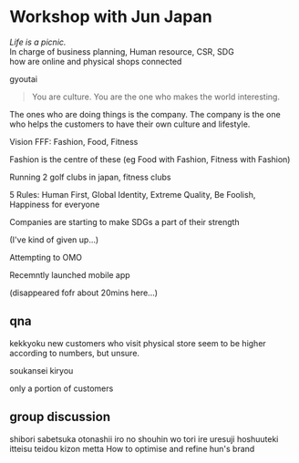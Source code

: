 # Workshop with Jun Japan
<i>Life is a picnic.</i>  
In charge of business planning, Human resource, CSR, SDG  
how are online and physical shops connected

gyoutai  

> You are culture. You are the one who makes the world interesting.  

The ones who are doing things is the company. The company is the one who helps the customers to have their own culture and lifestyle.

Vision FFF: Fashion, Food, Fitness

Fashion is the centre of these (eg Food with Fashion, Fitness with Fashion)


Running 2 golf clubs in japan, fitness clubs

5 Rules: Human First, Global Identity, Extreme Quality, Be Foolish, Happiness for everyone

Companies are starting to make SDGs a part of their strength

(I've kind of given up...)

Attempting to OMO

Recemntly launched mobile app

(disappeared fofr about 20mins here...)  

## qna
kekkyoku
new customers who visit physical store seem to be higher according to numbers, but unsure.

soukansei
kiryou

only a portion of customers

## group discussion

shibori
sabetsuka
otonashii iro no shouhin wo tori ire
uresuji
hoshuuteki
itteisu
teidou
kizon
metta
How to optimise and refine hun's brand